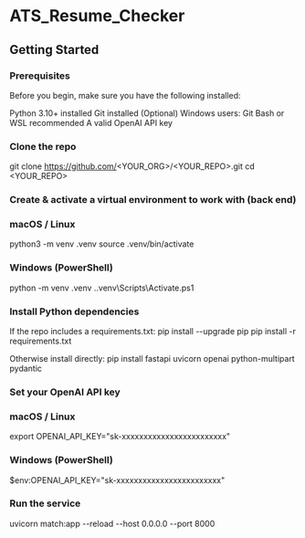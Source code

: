 # ATS_Resume_Checker
## Getting Started

### Prerequisites 
Before you begin, make sure you have the following installed:

Python 3.10+ installed
Git installed
(Optional) Windows users: Git Bash or WSL recommended
A valid OpenAI API key

### Clone the repo

git clone https://github.com/<YOUR_ORG>/<YOUR_REPO>.git
cd <YOUR_REPO>

### Create & activate a virtual environment to work with (back end)

### macOS / Linux
python3 -m venv .venv
source .venv/bin/activate

### Windows (PowerShell)
python -m venv .venv
.\.venv\Scripts\Activate.ps1

### Install Python dependencies

If the repo includes a requirements.txt:
pip install --upgrade pip
pip install -r requirements.txt

Otherwise install directly:
pip install fastapi uvicorn openai python-multipart pydantic

### Set your OpenAI API key

### macOS / Linux
export OPENAI_API_KEY="sk-xxxxxxxxxxxxxxxxxxxxxxxx"

### Windows (PowerShell)
$env:OPENAI_API_KEY="sk-xxxxxxxxxxxxxxxxxxxxxxxx"

### Run the service
uvicorn match:app --reload --host 0.0.0.0 --port 8000
